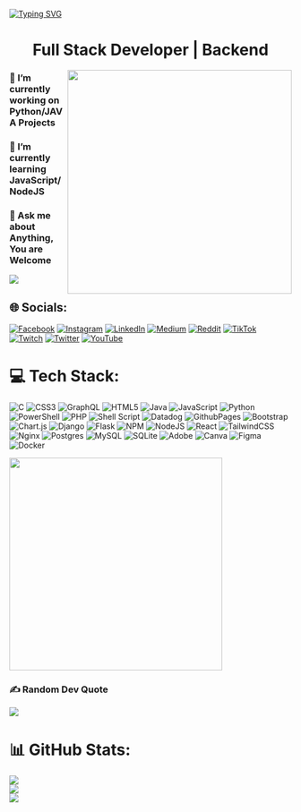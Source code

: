 <a href="https://git.io/typing-svg"><img align="center" src="https://readme-typing-svg.herokuapp.com?font=Fira+Code&size=30&pause=1000&width=435&lines=Welcome+to+My+Profile+%F0%9F%A4%A0;Have+A+Great+Day+%F0%9F%A4%8D" alt="Typing SVG" /></a>
<h1 align="center">Full Stack Developer | Backend</h1>

<img align="right" width="400" src="https://media.giphy.com/media/qgQUggAC3Pfv687qPC/giphy.gif">
  
  <h3>🔭 I’m currently working on Python/JAVA Projects</h3>
  <h3>🌱 I’m currently learning JavaScript/NodeJS</h3>
  <h3>💬 Ask me about Anything, You are Welcome</h3>
  
[![](https://visitcount.itsvg.in/api?id=glackyy&icon=4&color=11)](https://visitcount.itsvg.in)

## 🌐 Socials:
[![Facebook](https://img.shields.io/badge/Facebook-%231877F2.svg?logo=Facebook&logoColor=white)](https://facebook.com/B.SaiyajiN) [![Instagram](https://img.shields.io/badge/Instagram-%23E4405F.svg?logo=Instagram&logoColor=white)](https://instagram.com/saiyajinb98) [![LinkedIn](https://img.shields.io/badge/LinkedIn-%230077B5.svg?logo=linkedin&logoColor=white)](https://linkedin.com/in/OthmaneBoubecheur) [![Medium](https://img.shields.io/badge/Medium-12100E?logo=medium&logoColor=white)](https://medium.com/@othmanesticky) [![Reddit](https://img.shields.io/badge/Reddit-%23FF4500.svg?logo=Reddit&logoColor=white)](https://reddit.com/user/glackyy) [![TikTok](https://img.shields.io/badge/TikTok-%23000000.svg?logo=TikTok&logoColor=white)](https://tiktok.com/@glackybeatz) [![Twitch](https://img.shields.io/badge/Twitch-%239146FF.svg?logo=Twitch&logoColor=white)](https://twitch.tv/glackybeatz) [![Twitter](https://img.shields.io/badge/Twitter-%231DA1F2.svg?logo=Twitter&logoColor=white)](https://twitter.com/glackybeatz) [![YouTube](https://img.shields.io/badge/YouTube-%23FF0000.svg?logo=YouTube&logoColor=white)](https://youtube.com/@glackybeatz) 

# 💻 Tech Stack:
![C](https://img.shields.io/badge/c-%2300599C.svg?style=for-the-badge&logo=c&logoColor=white) ![CSS3](https://img.shields.io/badge/css3-%231572B6.svg?style=for-the-badge&logo=css3&logoColor=white) ![GraphQL](https://img.shields.io/badge/-GraphQL-E10098?style=for-the-badge&logo=graphql&logoColor=white) ![HTML5](https://img.shields.io/badge/html5-%23E34F26.svg?style=for-the-badge&logo=html5&logoColor=white) ![Java](https://img.shields.io/badge/java-%23ED8B00.svg?style=for-the-badge&logo=openjdk&logoColor=white) ![JavaScript](https://img.shields.io/badge/javascript-%23323330.svg?style=for-the-badge&logo=javascript&logoColor=%23F7DF1E) ![Python](https://img.shields.io/badge/python-3670A0?style=for-the-badge&logo=python&logoColor=ffdd54) ![PowerShell](https://img.shields.io/badge/PowerShell-%235391FE.svg?style=for-the-badge&logo=powershell&logoColor=white) ![PHP](https://img.shields.io/badge/php-%23777BB4.svg?style=for-the-badge&logo=php&logoColor=white) ![Shell Script](https://img.shields.io/badge/shell_script-%23121011.svg?style=for-the-badge&logo=gnu-bash&logoColor=white) ![Datadog](https://img.shields.io/badge/datadog-%23632CA6.svg?style=for-the-badge&logo=datadog&logoColor=white) ![GithubPages](https://img.shields.io/badge/github%20pages-121013?style=for-the-badge&logo=github&logoColor=white) ![Bootstrap](https://img.shields.io/badge/bootstrap-%238511FA.svg?style=for-the-badge&logo=bootstrap&logoColor=white) ![Chart.js](https://img.shields.io/badge/chart.js-F5788D.svg?style=for-the-badge&logo=chart.js&logoColor=white) ![Django](https://img.shields.io/badge/django-%23092E20.svg?style=for-the-badge&logo=django&logoColor=white) ![Flask](https://img.shields.io/badge/flask-%23000.svg?style=for-the-badge&logo=flask&logoColor=white) ![NPM](https://img.shields.io/badge/NPM-%23CB3837.svg?style=for-the-badge&logo=npm&logoColor=white) ![NodeJS](https://img.shields.io/badge/node.js-6DA55F?style=for-the-badge&logo=node.js&logoColor=white) ![React](https://img.shields.io/badge/react-%2320232a.svg?style=for-the-badge&logo=react&logoColor=%2361DAFB) ![TailwindCSS](https://img.shields.io/badge/tailwindcss-%2338B2AC.svg?style=for-the-badge&logo=tailwind-css&logoColor=white) ![Nginx](https://img.shields.io/badge/nginx-%23009639.svg?style=for-the-badge&logo=nginx&logoColor=white) ![Postgres](https://img.shields.io/badge/postgres-%23316192.svg?style=for-the-badge&logo=postgresql&logoColor=white) ![MySQL](https://img.shields.io/badge/mysql-%2300000f.svg?style=for-the-badge&logo=mysql&logoColor=white) ![SQLite](https://img.shields.io/badge/sqlite-%2307405e.svg?style=for-the-badge&logo=sqlite&logoColor=white) ![Adobe](https://img.shields.io/badge/adobe-%23FF0000.svg?style=for-the-badge&logo=adobe&logoColor=white) ![Canva](https://img.shields.io/badge/Canva-%2300C4CC.svg?style=for-the-badge&logo=Canva&logoColor=white) ![Figma](https://img.shields.io/badge/figma-%23F24E1E.svg?style=for-the-badge&logo=figma&logoColor=white) ![Docker](https://img.shields.io/badge/docker-%230db7ed.svg?style=for-the-badge&logo=docker&logoColor=white)

<div id="header" align="left">
  <img src="https://media.giphy.com/media/1iNIkQBAwEkUuTpikf/giphy.gif" width="380" heigh="260"/>
</div>


### ✍️ Random Dev Quote
![](https://quotes-github-readme.vercel.app/api?type=vetical&theme=merko)

# 📊 GitHub Stats:
![](https://github-readme-stats.vercel.app/api?username=glackyy&theme=tokyonight&hide_border=false&include_all_commits=false&count_private=false)<br/>
![](https://github-readme-streak-stats.herokuapp.com/?user=glackyy&theme=tokyonight&hide_border=false)<br/>
![](https://github-readme-stats.vercel.app/api/top-langs/?username=glackyy&theme=tokyonight&hide_border=false&include_all_commits=false&count_private=false&layout=compact)

